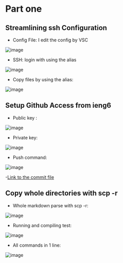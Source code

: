 # Part one

## Streamlining ssh Configuration
- Config File: I edit the config by VSC 

![image](https://user-images.githubusercontent.com/59184714/166968160-6b6c5c8e-727f-41c5-8a49-18e28d75c5db.png)

- SSH: login with using the alias

![image](https://user-images.githubusercontent.com/59184714/166968581-5e2600a6-ae18-4e91-9278-5d54bd96b102.png)

- Copy files by using the alias:

![image](https://user-images.githubusercontent.com/59184714/166969297-80728a89-9b95-4acc-91e3-24c1ffbc8c66.png)


## Setup Github Access from ieng6
- Public key :

![image](https://user-images.githubusercontent.com/59184714/167262879-8552e6ed-c5f2-45ee-b219-57074b6320f6.png)


- Private key:

![image](https://user-images.githubusercontent.com/59184714/167262909-aa4d4031-6a9c-4c73-abf8-5c19b2e01d1b.png)


- Push command:
 
 ![image](https://user-images.githubusercontent.com/59184714/167262929-53df134d-1731-4255-9959-8e449e8e611f.png)

-[Link to the commit file](https://github.com/Henryfzh/CSE-15L-Markdown-parser/commit/ae4a645f2bfab942c334f92baea698ce759766fa)

## Copy whole directories with scp -r
- Whole markdown parse with scp -r:


![image](https://user-images.githubusercontent.com/59184714/167263593-74953063-4f8e-48ea-8e48-ba772e3653e7.png)

- Running and compiling test:


![image](https://user-images.githubusercontent.com/59184714/167265225-fb2375e8-76df-4dfe-beaf-cb23ba30970d.png)

- All commands in 1 line:

![image](https://user-images.githubusercontent.com/59184714/167266413-ad7f50c1-5e78-4fd0-aaa2-b25dccda42ba.png)

